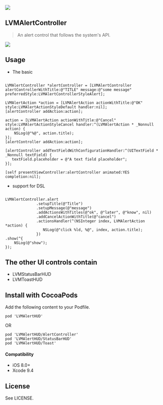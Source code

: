 ![](https://travis-ci.org/DouKing/LVMAlertHUD.svg?branch=master)


## LVMAlertController

> An alert control that follows the system's API.

![](./capture.gif)

## Usage

- The basic

```

LVMAlertController *alertController = [LVMAlertController alertControllerWithTitle:@"TITLE" message:@"some message" preferredStyle:LVMAlertControllerStyleAlert];

LVMAlertAction *action = [LVMAlertAction actionWithTitle:@"OK" style:LVMAlertActionStyleDefault handler:nil];
[alertController addAction:action];

action = [LVMAlertAction actionWithTitle:@"Cancel" style:LVMAlertActionStyleCancel handler:^(LVMAlertAction * _Nonnull action) {
    NSLog(@"%@", action.title);
}];
[alertController addAction:action];

[alertController addTextFieldWithConfigurationHandler:^(UITextField * _Nonnull textField) {
   textField.placeholder = @"A text field placeholder";
}];

[self presentViewController:alertController animated:YES completion:nil];

```

- support for DSL

```

LVMAlertController.alert
	          .setupTitle(@"Title")
	          .setupMessage(@"message")
	          .addActionsWithTitles(@"ok", @"later", @"know", nil)
	          .addCancelActionWithTitle(@"cancel")
	          .actionsHandler(^(NSInteger index, LVMAlertAction *action) {
	             NSLog(@"click %ld, %@", index, action.title);
	          })
.show(^{
    NSLog(@"show");
});

```

## The other UI controls contain

- LVMStatusBarHUD
- LVMToastHUD

## Install with CocoaPods

Add the following content to your Podfile.

```
pod 'LVMAlertHUD'
```

OR

```
pod 'LVMAlertHUD/AlertController' 
pod 'LVMAlertHUD/StatusBarHUD'
pod 'LVMAlertHUD/Toast'
```
#### Compatibility

- iOS 8.0+
- Xcode 9.4

## License

See LICENSE.
